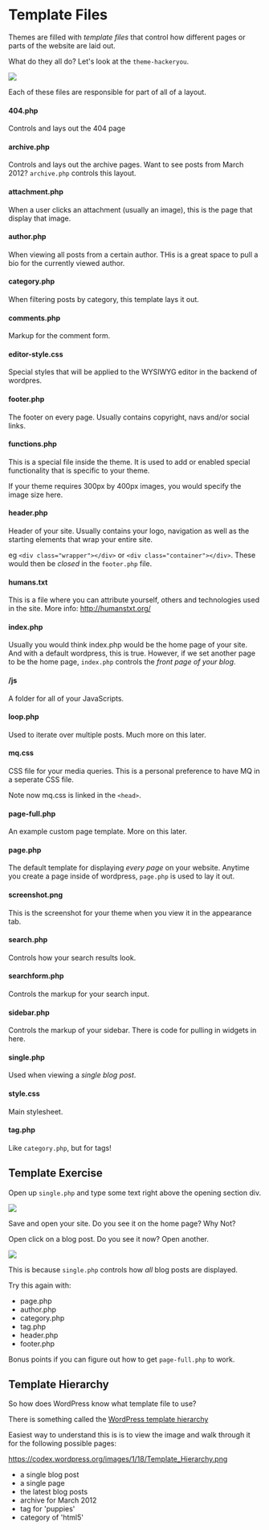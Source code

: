 # Template Files

Themes are filled with *template files* that control how different pages or parts of the website are laid out.

What do they all do? Let's look at the `theme-hackeryou`.

![](http://wes.io/UHfu/content)

Each of these files are responsible for part of all of a layout.

#### 404.php
Controls and lays out the 404 page
#### archive.php
Controls and lays out the archive pages. Want to see posts from March 2012? `archive.php` controls this layout.

#### attachment.php
When a user clicks an attachment (usually an image), this is the page that display that image.

#### author.php
When viewing all posts from a certain author. THis is a great space to pull a bio for the currently viewed author. 
#### category.php
When filtering posts by category, this template lays it out. 

#### comments.php
Markup for the comment form.

#### editor-style.css
Special styles that will be applied to the WYSIWYG editor in the backend of wordpres. 

#### footer.php
The footer on every page. Usually contains copyright, navs and/or social links.

#### functions.php
This is a special file inside the theme. It is used to add or enabled special functionality that is specific to your theme. 

If your theme requires 300px by 400px images, you would specify the image size here.

#### header.php
Header of your site. Usually contains your logo, navigation as well as the starting elements that wrap your entire site.

eg `<div class="wrapper"></div>` or `<div class="container"></div>`. These would then be _closed_ in the `footer.php` file.

#### humans.txt
This is a file where you can attribute yourself, others and technologies used in the site. More info: http://humanstxt.org/

#### index.php
Usually you would think index.php would be the home page of your site. And with a default wordpress, this is true. However, if we set another page to be the home page, `index.php` controls the *front page of your blog*.

#### /js
A folder for all of your JavaScripts.

#### loop.php
Used to iterate over multiple posts. Much more on this later.

#### mq.css
CSS file for your media queries. This is a personal preference to have MQ in a seperate CSS file.

Note now mq.css is linked in the `<head>`.

#### page-full.php
An example custom page template. More on this later.

#### page.php
The default template for displaying *every page* on your website. Anytime you create a page inside of wordpress, `page.php` is used to lay it out.

#### screenshot.png
This is the screenshot for your theme when you view it in the appearance tab.

#### search.php
Controls how your search results look.

#### searchform.php
Controls the markup for your search input.

#### sidebar.php
Controls the markup of your sidebar. There is code for pulling in widgets in here.

#### single.php
Used when viewing a *single blog post*.

#### style.css
Main stylesheet.

#### tag.php
Like `category.php`, but for tags!


## Template Exercise

Open up `single.php` and type some text right above the opening section div.

![](http://wes.io/UHbb/content)

Save and open your site. Do you see it on the home page? Why Not?

Open click on a blog post. Do you see it now? Open another. 

![](http://wes.io/UHhh/content)

This is because `single.php` controls how _all_ blog posts are displayed.

Try this again with:

* page.php
* author.php
* category.php
* tag.php
* header.php
* footer.php

Bonus points if you can figure out how to get `page-full.php` to work.

## Template Hierarchy

So how does WordPress know what template file to use?

There is something called the [WordPress template hierarchy](https://codex.wordpress.org/Template_Hierarchy)

Easiest way to understand this is is to view the image and walk through it for the following possible pages:

<https://codex.wordpress.org/images/1/18/Template_Hierarchy.png>

* a single blog post
* a single page
* the latest blog posts
* archive for March 2012
* tag for 'puppies'
* category of 'html5'


